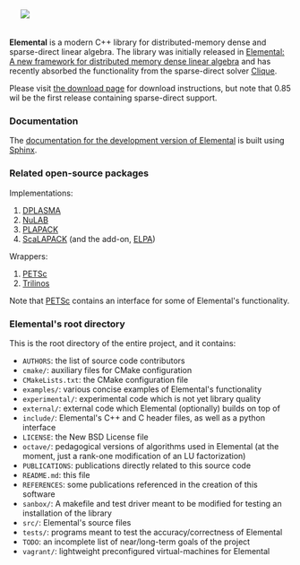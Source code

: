 <p align="left" style="padding: 20px">
<img src="http://libelemental.org/_static/elemental.png">
</p>

**Elemental** is a modern C++ library for distributed-memory dense and sparse-direct linear algebra.
The library was initially released in
[Elemental: A new framework for distributed memory dense linear algebra](https://dl.acm.org/citation.cfm?doid=2427023.2427030) 
and has recently absorbed the functionality from the sparse-direct solver
[Clique](http://www.github.com/poulson/Clique.git).

Please visit [the download page](http://libelemental.org/download/) for 
download instructions, but note that 0.85 wil be the first release containing sparse-direct support.

### Documentation

The [documentation for the development version of Elemental](http://libelemental.org/documentation) is built using [Sphinx](http://sphinx.pocoo.org).

### Related open-source packages

Implementations:

1. [DPLASMA](http://icl.eecs.utk.edu/dplasma/)
2. [NuLAB](https://github.com/solomonik/NuLAB)
3. [PLAPACK](http://www.cs.utexas.edu/~plapack)
4. [ScaLAPACK](http://www.netlib.org/scalapack) (and the add-on, [ELPA](http://elpa.rzg.mpg.de/))

Wrappers:

1. [PETSc](https://www.mcs.anl.gov/petsc/)
2. [Trilinos](http://trilinos.sandia.gov)

Note that [PETSc](https://www.mcs.anl.gov/petsc/) contains an interface for
some of Elemental's functionality.

### Elemental's root directory

This is the root directory of the entire project, and it contains:

-  `AUTHORS`: the list of source code contributors
-  `cmake/`: auxiliary files for CMake configuration
-  `CMakeLists.txt`: the CMake configuration file
-  `examples/`: various concise examples of Elemental's functionality
-  `experimental/`: experimental code which is not yet library quality
-  `external/`: external code which Elemental (optionally) builds on top of
-  `include/`: Elemental's C++ and C header files, as well as a python interface
-  `LICENSE`: the New BSD License file
-  `octave/`: pedagogical versions of algorithms used in Elemental (at the moment, just a rank-one modification of an LU factorization)
-  `PUBLICATIONS`: publications directly related to this source code
-  `README.md`: this file
-  `REFERENCES`: some publications referenced in the creation of this software
-  `sanbox/`: A makefile and test driver meant to be modified for testing an installation of the library
-  `src/`: Elemental's source files
-  `tests/`: programs meant to test the accuracy/correctness of Elemental
-  `TODO`: an incomplete list of near/long-term goals of the project
-  `vagrant/`: lightweight preconfigured virtual-machines for Elemental
